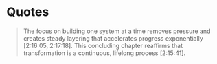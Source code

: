 # Quotes

> The focus on building one system at a time removes pressure and creates steady layering that accelerates progress exponentially [2:16:05, 2:17:18].
> This concluding chapter reaffirms that transformation is a continuous, lifelong process [2:15:41].
